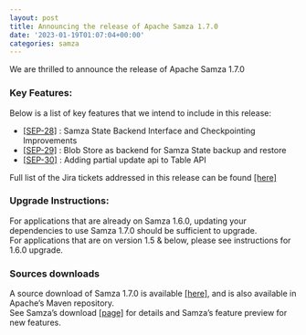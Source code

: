 ```yaml
---
layout: post
title: Announcing the release of Apache Samza 1.7.0
date: '2023-01-19T01:07:04+00:00'
categories: samza
---
```

<p>We are thrilled to announce the release of Apache Samza 1.7.0</p>

<h3 id="key-features">Key Features:</h3>

<p>
Below is a list of key features that we intend to include in this release:
</p>

<ul>
<li> <a href="https://cwiki.apache.org/confluence/display/SAMZA/SEP-28%3A+Samza+State+Backend+Interface+and+Checkpointing+Improvements">[SEP-28]</a> : Samza State Backend Interface and Checkpointing Improvements
</li>
<li> <a href="https://cwiki.apache.org/confluence/display/SAMZA/SEP-29%3A+Blob+Store+Based+State+Backup+And+Restore">[SEP-29]</a> : Blob Store as backend for Samza State backup and restore
</li>
<li> <a href="https://cwiki.apache.org/confluence/display/SAMZA/SEP-30:+Support+Updates+in+Table+API">[SEP-30]</a> : Adding partial update api to Table API
</li>
</ul>
</p>

<p>
Full list of the Jira tickets addressed in this release can be found <a href="https://issues.apache.org/jira/issues/?jql=project%20%3D%20SAMZA%20AND%20fixVersion%20%3D%201.7">[here]</a>
</p>

<h3 id="upgrade-instructions">Upgrade Instructions:</h3>
<p>
For applications that are already on Samza 1.6.0, updating your dependencies to use Samza 1.7.0 should be sufficient to upgrade.
<br>
For applications that are on version 1.5 & below, please see instructions for 1.6.0 upgrade.
</p>
<h3 id="sources-downloads">Sources downloads</h3>
<p>
A source download of Samza 1.7.0 is available <a href="https://dist.apache.org/repos/dist/release/samza/1.7.0/">[here]</a>, and is also available in Apache’s Maven repository.
<br>
See Samza’s download <a href="https://samza.apache.org/startup/download/">[page]</a> for details and Samza’s feature preview for new features.
</p>
